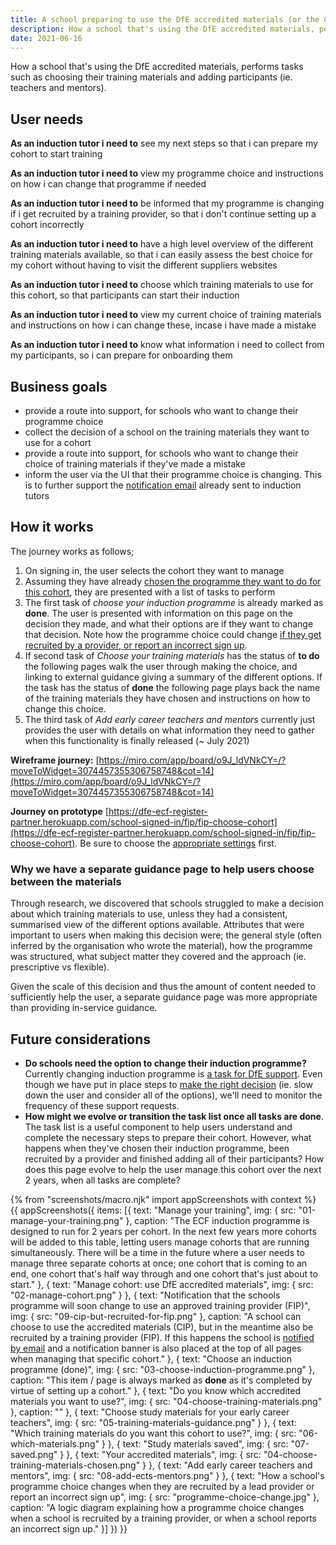 ```yaml
---
title: A school preparing to use the DfE accredited materials (or the CIP)
description: How a school that's using the DfE accredited materials, performs tasks such as choosing their training materials and adding participants (ie. teachers and mentors).
date: 2021-06-16
---
```


How a school that's using the DfE accredited materials, performs tasks such as choosing their training materials and adding participants (ie. teachers and mentors).

## User needs
**As an induction tutor i need to**
see my next steps so that i can prepare my cohort to start training

**As an induction tutor i need to**
view my programme choice and instructions on how i can change that programme if needed

**As an induction tutor i need to**
be informed that my programme is changing if i get recruited by a training provider, so that i don't continue setting up a cohort incorrectly

**As an induction tutor i need to**
have a high level overview of the different training materials available, so that i can easily assess the best choice for my cohort without having to visit the different suppliers websites

**As an induction tutor i need to**
choose which training materials to use for this cohort, so that participants can start their induction

**As an induction tutor i need to**
view my current choice of training materials and instructions on how i can change these, incase i have made a mistake

**As an induction tutor i need to**
know what information i need to collect from my participants, so i can prepare for onboarding them



## Business goals
* provide a route into support, for schools who want to change their programme choice
* collect the decision of a school on the training materials they want to use for a cohort
* provide a route into support, for schools who want to change their choice of training materials if they've made a mistake
* inform the user via the UI that their programme choice is changing. This is to further support the [notification email](/manage-training/notify-school-been-recruited-by-provider/) already sent to induction tutors


## How it works
The journey works as follows;
1. On signing in, the user selects the cohort they want to manage
2. Assuming they have already [chosen the programme they want to do for this cohort](/manage-training/school-choosing-an-induction-programme/), they are presented with a list of tasks to perform
3. The first task of *choose your induction programme* is already marked as <strong class="govuk-tag govuk-tag--blue">done</strong>. The user is presented with information on this page on the decision they made, and what their options are if they want to change that decision. Note how the programme choice could change [if they get recruited by a provider, or report an incorrect sign up](#how-a-schools-programme-choice-changes-when-they-are-recruited-by-a-lead-provider-or-report-an-incorrect-sign-up).
4. If second task of *Choose your training materials* has the status of <strong class="govuk-tag govuk-tag--grey">to do</strong> the following pages walk the user through making the choice, and linking to external guidance giving a summary of the different options. If the task has the status of <strong class="govuk-tag govuk-tag--blue">done</strong> the following page plays back the name of the training materials they have chosen and instructions on how to change this choice.
5. The third task of *Add early career teachers and mentors* currently just provides the user with details on what information they need to gather when this functionality is finally released (~ July 2021)


**Wireframe journey:**
[https://miro.com/app/board/o9J_ldVNkCY=/?moveToWidget=3074457355306758748&cot=14](https://miro.com/app/board/o9J_ldVNkCY=/?moveToWidget=3074457355306758748&cot=14)

**Journey on prototype**
[https://dfe-ecf-register-partner.herokuapp.com/school-signed-in/fip/fip-choose-cohort](https://dfe-ecf-register-partner.herokuapp.com/school-signed-in/fip/fip-choose-cohort).
Be sure to choose the [appropriate settings](https://dfe-ecf-register-partner.herokuapp.com/start-testing) first.


### Why we have a separate guidance page to help users choose between the materials
Through research, we discovered that schools struggled to make a decision about which training materials to use, unless they had a consistent, summarised view of the different options available. Attributes that were important to users when making this decision were; the general style (often inferred by the organisation who wrote the material), how the programme was structured, what subject matter they covered and the approach (ie. prescriptive vs flexible).

Given the scale of this decision and thus the amount of content needed to sufficiently help the user, a separate guidance page was more appropriate than providing in-service guidance.


## Future considerations
* **Do schools need the option to change their induction programme?** Currently changing induction programme is [a task for DfE support](/manage-training/school-preparing-to-use-an-approved-training-provider-fip/#choose-an-induction-programme-done). Even though we have put in place steps to [make the right decision](/manage-training/school-choosing-an-induction-programme/) (ie. slow down the user and consider all of the options), we'll need to monitor the frequency of these support requests.
* **How might we evolve or transition the task list once all tasks are <strong class="govuk-tag govuk-tag--blue">done</strong>**. The task list is a useful component to help users understand and complete the necessary steps to prepare their cohort. However, what happens when they've chosen their induction programme, been recruited by a provider and finished adding all of their participants? How does this page evolve to help the user manage this cohort over the next 2 years, when all tasks are complete?


{% from "screenshots/macro.njk" import appScreenshots with context %}
{{ appScreenshots({
  items: [{
      text: "Manage your training",
      img: { src: "01-manage-your-training.png" },
      caption: "The ECF induction programme is designed to run for 2 years per cohort. In the next few years more cohorts will be added to this table, letting users manage cohorts that are running simultaneously. There will be a time in the future where a user needs to manage three separate cohorts at once; one cohort that is coming to an end, one cohort that's half way through and one cohort that's just about to start."
      }, {
      text: "Manage cohort: use DfE accredited materials",
      img: { src: "02-manage-cohort.png" }
    }, {
      text: "Notification that the schools programme will soon change to use an approved training provider (FIP)",
      img: { src: "09-cip-but-recruited-for-fip.png" },
      caption: "A school can choose to use the accredited materials (CIP), but in the meantime also be recruited by a training provider (FIP). If this happens the school is [notified by email](/manage-training/notify-school-been-recruited-by-provider/) and a notification banner is also placed at the top of all pages when managing that specific cohort."
    }, {
      text: "Choose an induction programme (done)",
      img: { src: "03-choose-induction-programme.png" },
      caption: "This item / page is always marked as **done** as it's completed by virtue of setting up a cohort."
    }, {
      text: "Do you know which accredited materials you want to use?",
      img: { src: "04-choose-training-materials.png" },
      caption: ""
    }, {
      text: "Choose study materials for your early career teachers",
      img: { src: "05-training-materials-guidance.png" }
    }, {
      text: "Which training materials do you want this cohort to use?",
      img: { src: "06-which-materials.png" }
    }, {
      text: "Study materials saved",
      img: { src: "07-saved.png" }
    }, {
      text: "Your accredited materials",
      img: { src: "04-choose-training-materials-chosen.png" }
    }, {
      text: "Add early career teachers and mentors",
      img: { src: "08-add-ects-mentors.png" }
    }, {
      text: "How a school's programme choice changes when they are recruited by a lead provider or report an incorrect sign up",
      img: { src: "programme-choice-change.jpg" },
      caption: "A logic diagram explaining how a programme choice changes when a school is recruited by a training provider, or when a school reports an incorrect sign up."
    }]
}) }}
